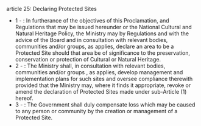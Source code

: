 article 25: Declaring Protected Sites

<ul>
			<li>1 - : In furtherance of the objectives of this Proclamation, and Regulations that may be issued hereunder or the National Cultural and Natural Heritage Policy, the Ministry may by Regulations and with the advice of the Board and in consultation with relevant bodies, communities and&#x2F;or groups, as applies, declare an area to be a Protected Site should that area be of significance to the preservation, conservation or protection of Cultural or Natural Heritage.<ul>
			</ul></li>			<li>2 - : The Ministry shall, in consultation with relevant bodies, communities and&#x2F;or groups , as applies, develop management and implementation plans for such sites and oversee compliance therewith provided that the Ministry may, where it finds it appropriate, revoke or amend the declaration of Protected Sites made under sub-Article (1) hereof.<ul>
			</ul></li>			<li>3 - : The Government shall duly compensate loss which may be caused to any person or community by the creation or management of a Protected Site.<ul>
			</ul></li></ul>